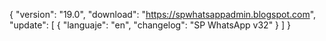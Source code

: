 {
	"version": "19.0",
	"download": "https://spwhatsappadmin.blogspot.com",
	"update": [
		{
			"languaje": "en",
			"changelog": "SP WhatsApp v32"
		}
	]
}
